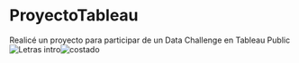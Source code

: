 # ProyectoTableau
Realicé un proyecto para participar de un Data Challenge en Tableau Public 
![Letras intro](https://user-images.githubusercontent.com/80054717/187474926-99696841-4491-440d-8bf9-b5a218693c89.png)![costado](https://user-images.githubusercontent.com/80054717/187474961-ed0e3b8d-283e-4aad-ab55-90724d1b8159.png)

